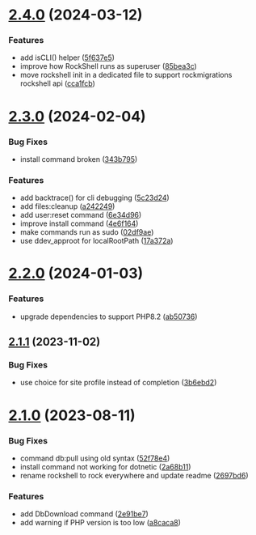 # [2.4.0](https://github.com/baumrock/RockShell/compare/v2.3.0...v2.4.0) (2024-03-12)


### Features

* add isCLI() helper ([5f637e5](https://github.com/baumrock/RockShell/commit/5f637e53572a2f672c85c440bd609bcbd397b608))
* improve how RockShell runs as superuser ([85bea3c](https://github.com/baumrock/RockShell/commit/85bea3c252f4160bfb23ef4376d77c6459a5441f))
* move rockshell init in a dedicated file to support rockmigrations rockshell api ([cca1fcb](https://github.com/baumrock/RockShell/commit/cca1fcbbab116dbbed99ad9c7282651b0268e0a5))



# [2.3.0](https://github.com/baumrock/RockShell/compare/v2.2.0...v2.3.0) (2024-02-04)


### Bug Fixes

* install command broken ([343b795](https://github.com/baumrock/RockShell/commit/343b7959366123c6832d6f73a4a54390932b7b3e))


### Features

* add backtrace() for cli debugging ([5c23d24](https://github.com/baumrock/RockShell/commit/5c23d24d9838c60480c4a60a808f609e4840e413))
* add files:cleanup ([a242249](https://github.com/baumrock/RockShell/commit/a242249646bbf99860c77a85f43fa30b3f393e4b))
* add user:reset command ([6e34d96](https://github.com/baumrock/RockShell/commit/6e34d960373e25a80bb6ba772f5022828dc10e7d))
* improve install command ([4e6f164](https://github.com/baumrock/RockShell/commit/4e6f1646cbc1301e3d17b8b9a417adc63ee3ff48))
* make commands run as sudo ([02df9ae](https://github.com/baumrock/RockShell/commit/02df9aebec41218b7a4cabfa5139a82cba6f63b7))
* use ddev_approot for localRootPath ([17a372a](https://github.com/baumrock/RockShell/commit/17a372add3b2baf55339327b1c4ed001decd8e5f))



# [2.2.0](https://github.com/baumrock/RockShell/compare/v2.1.1...v2.2.0) (2024-01-03)


### Features

* upgrade dependencies to support PHP8.2 ([ab50736](https://github.com/baumrock/RockShell/commit/ab507365a2cf3aa365b86b8e1c61b43112166bd0))



## [2.1.1](https://github.com/baumrock/RockShell/compare/v2.1.0...v2.1.1) (2023-11-02)


### Bug Fixes

* use choice for site profile instead of completion ([3b6ebd2](https://github.com/baumrock/RockShell/commit/3b6ebd22935f16c5ee1b0f98b335bef9f4927dcb))



# [2.1.0](https://github.com/baumrock/RockShell/compare/v2.0.0...v2.1.0) (2023-08-11)


### Bug Fixes

* command db:pull using old syntax ([52f78e4](https://github.com/baumrock/RockShell/commit/52f78e48d845b76eeebcaf95d0a90e207b7bd3ca))
* install command not working for dotnetic ([2a68b11](https://github.com/baumrock/RockShell/commit/2a68b115a29749086d0c8901fef050749c58bfb1))
* rename rockshell to rock everywhere and update readme ([2697bd6](https://github.com/baumrock/RockShell/commit/2697bd65bdcd4426c70d6bdfb88172f775ec20e3))


### Features

* add DbDownload command ([2e91be7](https://github.com/baumrock/RockShell/commit/2e91be726a335b70f720a63b8859a57350d2a6f3))
* add warning if PHP version is too low ([a8caca8](https://github.com/baumrock/RockShell/commit/a8caca85695cd46899c0ee9fd2f516ce14b7351d))



